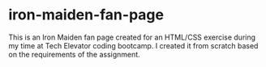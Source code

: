 # iron-maiden-fan-page
This is an Iron Maiden fan page created for an HTML/CSS exercise during my time at Tech Elevator coding bootcamp. I created it from scratch based on the requirements of the assignment.
